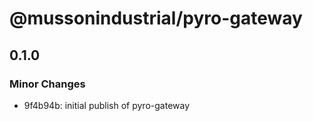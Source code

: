 # @mussonindustrial/pyro-gateway

## 0.1.0

### Minor Changes

-   9f4b94b: initial publish of pyro-gateway
